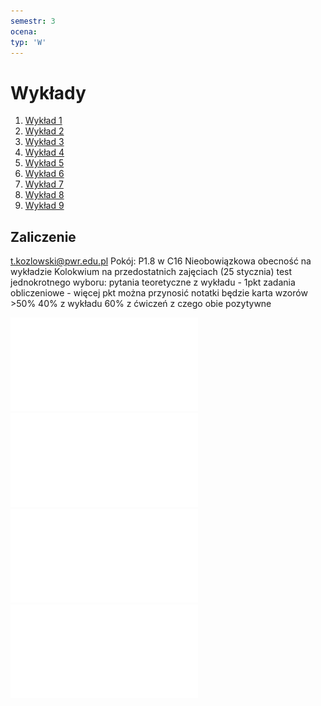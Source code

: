 ```yaml
---
semestr: 3
ocena: 
typ: 'W'
---
```


# Wykłady
1. [Wykład 1](/Notatki/Semestr%203/Inżynierskie%20zastosowania%20statystyki/Wykłady/Wykład%201/Wykład%201.md)
2. [Wykład 2](/Notatki/Semestr%203/Inżynierskie%20zastosowania%20statystyki/Wykłady/Wykład%202/Wykład%202.md)
3. [Wykład 3](/Notatki/Semestr%203/Inżynierskie%20zastosowania%20statystyki/Wykłady/Wykład%203/Wykład%203.md)
4. [Wykład 4](/Notatki/Semestr%203/Inżynierskie%20zastosowania%20statystyki/Wykłady/Wykład%204/Wykład%204.md)
5. [Wykład 5](/Notatki/Semestr%203/Inżynierskie%20zastosowania%20statystyki/Wykłady/Wykład%205/Wykład%205.md)
6. [Wykład 6](/Notatki/Semestr%203/Inżynierskie%20zastosowania%20statystyki/Wykłady/Wykład%206/Wykład%206.md)
7. [Wykład 7](/Notatki/Semestr%203/Inżynierskie%20zastosowania%20statystyki/Wykłady/Wykład%207/Wykład%207.md)
8. [Wykład 8](/Notatki/Semestr%203/Inżynierskie%20zastosowania%20statystyki/Wykłady/Wykład%208/Wykład%208.md)
9. [Wykład 9](Notatki/Semestr%203/Inżynierskie%20zastosowania%20statystyki/Wykłady/Wykład%209/Wykład%209.md)

## Zaliczenie
t.kozlowski@pwr.edu.pl
Pokój: P1.8 w C16
Nieobowiązkowa obecność na wykładzie
Kolokwium na przedostatnich zajęciach (25 stycznia)
test jednokrotnego wyboru:
pytania teoretyczne z wykładu - 1pkt
zadania obliczeniowe - więcej pkt
można przynosić notatki
będzie karta wzorów
\>50%
40% z wykładu 60% z ćwiczeń z czego obie pozytywne



![](/Notatki/Semestr%203/Inżynierskie%20zastosowania%20statystyki/Wykłady/rozklad%20FSnedecora%20v1v2.pdf)
![](/Notatki/Semestr%203/Inżynierskie%20zastosowania%20statystyki/Wykłady/rozklad%20tstudenta.pdf)
![](/Notatki/Semestr%203/Inżynierskie%20zastosowania%20statystyki/Wykłady/rozkład%20chi^2.pdf)
![](/Notatki/Semestr%203/Inżynierskie%20zastosowania%20statystyki/Wykłady/rozkład%20normalny.pdf)
